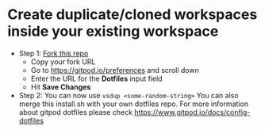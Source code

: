 # Create duplicate/cloned workspaces inside your existing workspace

- Step 1: [Fork this repo](https://github.com/gitpod-dotfiles/extend_timeout_everytime/fork)
    - Copy your fork URL
    - Go to https://gitpod.io/preferences and scroll down
    - Enter the URL for the **Dotfiles** input field
    - Hit **Save Changes**
- Step 2: You can now use `vsdup <some-random-string>`
You can also merge this install.sh with your own dotfiles repo. For more information about gitpod dotfiles please check https://www.gitpod.io/docs/config-dotfiles
